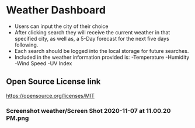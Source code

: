 # Weather Dashboard
- Users can input the city of their choice 
- After clicking search they will receive the current weather in that specified city, as well as, a 5-Day forecast for the next five days following.
- Each search should be logged into the local storage for future searches.
- Included in the weather information provided is:
    -Temperature
    -Humidity
    -Wind Speed
    -UV Index

## Open Source License link 
https://opensource.org/licenses/MIT

### Screenshot weather/Screen Shot 2020-11-07 at 11.00.20 PM.png

